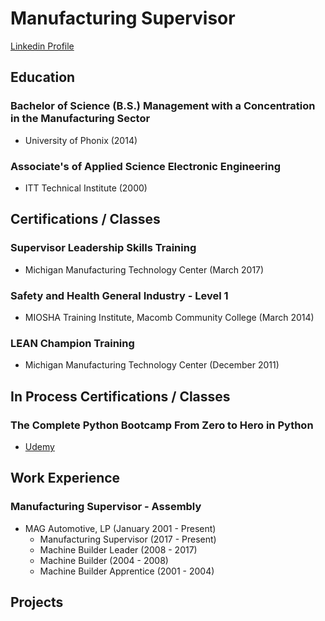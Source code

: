 # Manufacturing Supervisor

[Linkedin Profile](https://www.linkedin.com/in/aricvantroostenberghe/)

## Education

### Bachelor of Science (B.S.) Management with a Concentration in the Manufacturing Sector
- University of Phonix (2014)

### Associate's of Applied Science Electronic Engineering
- ITT Technical Institute (2000)

## Certifications / Classes

### Supervisor Leadership Skills Training
- Michigan Manufacturing Technology Center (March 2017)

### Safety and Health General Industry - Level 1
- MIOSHA Training Institute, Macomb Community College (March 2014)

### LEAN Champion Training
- Michigan Manufacturing Technology Center (December 2011)

## In Process Certifications / Classes

### The Complete Python Bootcamp From Zero to Hero in Python
- [Udemy](https://www.udemy.com/course/complete-python-bootcamp/)

## Work Experience

### Manufacturing Supervisor - Assembly
- MAG Automotive, LP (January 2001 - Present)
  - Manufacturing Supervisor (2017 - Present)
  - Machine Builder Leader (2008 - 2017)
  - Machine Builder (2004 - 2008)
  - Machine Builder Apprentice (2001 - 2004)

## Projects




<!--
**AricVt/AricVt** is a ✨ _special_ ✨ repository because its `README.md` (this file) appears on your GitHub profile.

Here are some ideas to get you started:

- 🔭 I’m currently working on ...
- 🌱 I’m currently learning ...
- 👯 I’m looking to collaborate on ...
- 🤔 I’m looking for help with ...
- 💬 Ask me about ...
- 📫 How to reach me: ...
- 😄 Pronouns: ...
- ⚡ Fun fact: ...
-->
